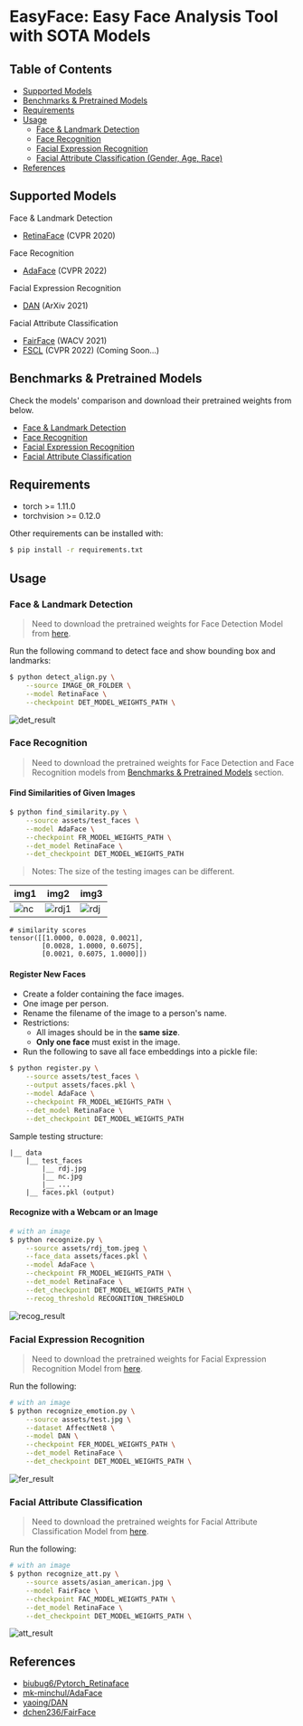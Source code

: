 # EasyFace: Easy Face Analysis Tool with SOTA Models

## Table of Contents
* [Supported Models](#supported-models)
* [Benchmarks & Pretrained Models](#benchmarks--pretrained-models)
* [Requirements](#requirements)
* [Usage](#usage)
    * [Face & Landmark Detection](#face--landmark-detection)
    * [Face Recognition](#face-recognition)
    * [Facial Expression Recognition](#facial-expression-recognition)
    * [Facial Attribute Classification (Gender, Age, Race)](#facial-attribute-classification)
* [References](#references)


## Supported Models

Face & Landmark Detection

* [RetinaFace](https://arxiv.org/abs/1905.00641) (CVPR 2020)

Face Recognition

* [AdaFace](https://arxiv.org/abs/2204.00964) (CVPR 2022)

Facial Expression Recognition

* [DAN](https://arxiv.org/abs/2109.07270) (ArXiv 2021)

Facial Attribute Classification

* [FairFace](https://arxiv.org/abs/1908.04913v1) (WACV 2021)
* [FSCL](https://arxiv.org/abs/2203.16209v1) (CVPR 2022) (Coming Soon...)


## Benchmarks & Pretrained Models

Check the models' comparison and download their pretrained weights from below.

* [Face & Landmark Detection](./easyface/detection/README.md#pretrained-models)
* [Face Recognition](./easyface/recognition/README.md#pretrained-models)
* [Facial Expression Recognition](./easyface/emotion/README.md#benchmarks--pretrained-models)
* [Facial Attribute Classification](./easyface/attributes/README.md#pretrained-models)


## Requirements

* torch >= 1.11.0
* torchvision >= 0.12.0

Other requirements can be installed with:

```bash
$ pip install -r requirements.txt
```

## Usage

### Face & Landmark Detection

> Need to download the pretrained weights for Face Detection Model from [here](./easyface/detection/README.md#pretrained-models).

Run the following command to detect face and show bounding box and landmarks:

```bash
$ python detect_align.py \
    --source IMAGE_OR_FOLDER \
    --model RetinaFace \
    --checkpoint DET_MODEL_WEIGHTS_PATH \
```

![det_result](./assets/test_results/test_out.PNG)

### Face Recognition

> Need to download the pretrained weights for Face Detection and Face Recognition models from [Benchmarks & Pretrained Models](#benchmarks--pretrained-models) section.

#### Find Similarities of Given Images

```bash
$ python find_similarity.py \
    --source assets/test_faces \
    --model AdaFace \
    --checkpoint FR_MODEL_WEIGHTS_PATH \
    --det_model RetinaFace \
    --det_checkpoint DET_MODEL_WEIGHTS_PATH
```

> Notes: The size of the testing images can be different.

img1 | img2 | img3 
--- | --- | ---
![nc](./assets/test_faces/Nicolas%20Cage.jpg) | ![rdj1](./assets/img1.jpeg) | ![rdj](./assets/test_faces/Robert%20Downey%20Jr.jpeg) 

```
# similarity scores
tensor([[1.0000, 0.0028, 0.0021],
        [0.0028, 1.0000, 0.6075],
        [0.0021, 0.6075, 1.0000]])
```


#### Register New Faces
* Create a folder containing the face images.
* One image per person.
* Rename the filename of the image to a person's name.
* Restrictions:
    * All images should be in the **same size**.
    * **Only one face** must exist in the image.
* Run the following to save all face embeddings into a pickle file:

```bash
$ python register.py \
    --source assets/test_faces \
    --output assets/faces.pkl \
    --model AdaFace \
    --checkpoint FR_MODEL_WEIGHTS_PATH \
    --det_model RetinaFace \
    --det_checkpoint DET_MODEL_WEIGHTS_PATH
```
Sample testing structure:

```
|__ data
    |__ test_faces
        |__ rdj.jpg
        |__ nc.jpg
        |__ ...
    |__ faces.pkl (output)
```

#### Recognize with a Webcam or an Image

```bash
# with an image
$ python recognize.py \
    --source assets/rdj_tom.jpeg \
    --face_data assets/faces.pkl \
    --model AdaFace \
    --checkpoint FR_MODEL_WEIGHTS_PATH \
    --det_model RetinaFace \
    --det_checkpoint DET_MODEL_WEIGHTS_PATH \
    --recog_threshold RECOGNITION_THRESHOLD
```

![recog_result](./assets/test_results/recog_result.PNG)


### Facial Expression Recognition

> Need to download the pretrained weights for Facial Expression Recognition Model from [here](./easyface/emotion/README.md#benchmarks--pretrained-models).

Run the following:

```bash
# with an image
$ python recognize_emotion.py \
    --source assets/test.jpg \
    --dataset AffectNet8 \
    --model DAN \
    --checkpoint FER_MODEL_WEIGHTS_PATH \
    --det_model RetinaFace \
    --det_checkpoint DET_MODEL_WEIGHTS_PATH \
```

![fer_result](./assets/test_results/fer_result.PNG)


### Facial Attribute Classification

> Need to download the pretrained weights for Facial Attribute Classification Model from [here](./easyface/attributes/README.md#pretrained-models).

Run the following:

```bash
# with an image
$ python recognize_att.py \
    --source assets/asian_american.jpg \
    --model FairFace \
    --checkpoint FAC_MODEL_WEIGHTS_PATH \
    --det_model RetinaFace \
    --det_checkpoint DET_MODEL_WEIGHTS_PATH \
```

![att_result](./assets/test_results/att_result.PNG)

## References

* [biubug6/Pytorch_Retinaface](https://github.com/biubug6/Pytorch_Retinaface)
* [mk-minchul/AdaFace](https://github.com/mk-minchul/AdaFace)
* [yaoing/DAN](https://github.com/yaoing/DAN)
* [dchen236/FairFace](https://github.com/dchen236/FairFace)